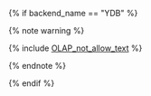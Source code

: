{% if backend_name == "YDB" %}

{% note warning %}

{% include [OLAP_not_allow_text](not_allow_for_olap_text.md) %}

{% endnote %}

{% endif %}